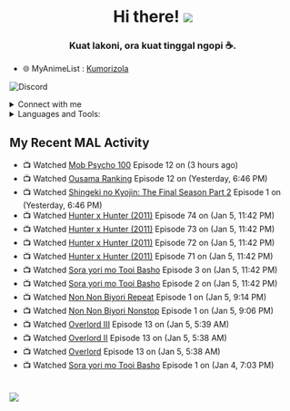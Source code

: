 <h1 align="center">Hi there! <img src="https://media.giphy.com/media/hvRJCLFzcasrR4ia7z/giphy.gif" width="25px"> </h1>
<h3 align="center">Kuat lakoni, ora kuat tinggal ngopi ☕.</h3>

- 🌐 MyAnimeList : [Kumorizola](https://myanimelist.net/animelist/Kumorizola)

![Discord](https://discord.c99.nl/widget/theme-3/761213268009943051.png)
<details>
      <summary>Connect with me</summary>
    <p align="left">
        <a href="https://www.facebook.com/kumori.hartley.1" target="blank"><img align="center"
                src="https://raw.githubusercontent.com/rahuldkjain/github-profile-readme-generator/master/src/images/icons/Social/facebook.svg"
                alt="kumori hartley" height="30" width="40" /></a>
        <a href="https://www.instagram.com/kumorizola/" target="blank"><img align="center"
                src="https://raw.githubusercontent.com/rahuldkjain/github-profile-readme-generator/master/src/images/icons/Social/instagram.svg"
                alt="kumorizola" height="30" width="40" /></a>
        <a href="https://discord.com" target="blank"><img align="center"
                src="https://raw.githubusercontent.com/rahuldkjain/github-profile-readme-generator/master/src/images/icons/Social/discord.svg"
                alt="Kumori#5882" height="30" width="40" /></a>
    </p>
</details>

<details>
    <summary align="left">Languages and Tools:</summary>
<p align="left">
      <a href="https://www.w3schools.com/css/" target="_blank">
        <img src="https://raw.githubusercontent.com/devicons/devicon/master/icons/css3/css3-original-wordmark.svg"
            alt="css3" width="40" height="40" /> </a> <a href="https://www.w3.org/html/" target="_blank"> <img
            src="https://raw.githubusercontent.com/devicons/devicon/master/icons/html5/html5-original-wordmark.svg"
            alt="html5" width="40" height="40" /> </a> <a href="https://www.java.com" target="_blank"> <img
            src="https://raw.githubusercontent.com/devicons/devicon/master/icons/java/java-original.svg" alt="java"
            width="40" height="40" /> </a> <a href="https://developer.mozilla.org/en-US/docs/Web/JavaScript"
            target="_blank"> <img
            src="https://raw.githubusercontent.com/devicons/devicon/master/icons/javascript/javascript-original.svg"
            alt="javascript" width="40" height="40" /> </a> <a href="https://nodejs.org" target="_blank"> <img
            src="https://raw.githubusercontent.com/devicons/devicon/master/icons/nodejs/nodejs-original-wordmark.svg"
            alt="nodejs" width="40" height="40" /> </a> <a href="https://www.python.org" target="_blank"> <img
            src="https://raw.githubusercontent.com/devicons/devicon/master/icons/python/python-original.svg"
            alt="python" width="40" height="40" /> </a> <a href="https://www.typescriptlang.org/" target="_blank"> <img
            src="https://raw.githubusercontent.com/devicons/devicon/master/icons/typescript/typescript-original.svg" 
            alt="typescript" width="40" height="40" /> </a> <a href="https://www.photoshop.com/en" target="_blank"> <img
            src="https://upload.wikimedia.org/wikipedia/commons/a/af/Adobe_Photoshop_CC_icon.svg" alt="photoshop" width="40" height="40"/> </a>
            <a href="https://www.adobe.com/products/premiere.html" target="_blank"> <img
            src="https://upload.wikimedia.org/wikipedia/commons/4/40/Adobe_Premiere_Pro_CC_icon.svg" alt="Premiere pro" width="40" height="40"/> </a>
            <a href="https://www.adobe.com/in/products/illustrator.html" target="_blank"> <img 
            src="https://upload.wikimedia.org/wikipedia/commons/f/fb/Adobe_Illustrator_CC_icon.svg" alt="illustrator" width="40" height="40"/> </a>
      
 </details>
 
 <h2> My Recent MAL Activity</h2>
<!-- MAL_ACTIVITY:start -->

- 📺 Watched [Mob Psycho 100](https://MyAnimeList.net/anime.php?id=32182) Episode 12 on (3 hours ago)
- 📺 Watched [Ousama Ranking](https://MyAnimeList.net/anime.php?id=40834) Episode 12 on (Yesterday, 6:46 PM)
- 📺 Watched [Shingeki no Kyojin: The Final Season Part 2](https://MyAnimeList.net/anime.php?id=48583) Episode 1 on (Yesterday, 6:46 PM)
- 📺 Watched [Hunter x Hunter (2011)](https://MyAnimeList.net/anime.php?id=11061) Episode 74 on (Jan 5, 11:42 PM)
- 📺 Watched [Hunter x Hunter (2011)](https://MyAnimeList.net/anime.php?id=11061) Episode 73 on (Jan 5, 11:42 PM)
- 📺 Watched [Hunter x Hunter (2011)](https://MyAnimeList.net/anime.php?id=11061) Episode 72 on (Jan 5, 11:42 PM)
- 📺 Watched [Hunter x Hunter (2011)](https://MyAnimeList.net/anime.php?id=11061) Episode 71 on (Jan 5, 11:42 PM)
- 📺 Watched [Sora yori mo Tooi Basho](https://MyAnimeList.net/anime.php?id=35839) Episode 3 on (Jan 5, 11:42 PM)
- 📺 Watched [Sora yori mo Tooi Basho](https://MyAnimeList.net/anime.php?id=35839) Episode 2 on (Jan 5, 11:42 PM)
- 📺 Watched [Non Non Biyori Repeat](https://MyAnimeList.net/anime.php?id=23623) Episode 1 on (Jan 5, 9:14 PM)
- 📺 Watched [Non Non Biyori Nonstop](https://MyAnimeList.net/anime.php?id=39808) Episode 1 on (Jan 5, 9:06 PM)
- 📺 Watched [Overlord III](https://MyAnimeList.net/anime.php?id=37675) Episode 13 on (Jan 5, 5:39 AM)
- 📺 Watched [Overlord II](https://MyAnimeList.net/anime.php?id=35073) Episode 13 on (Jan 5, 5:38 AM)
- 📺 Watched [Overlord](https://MyAnimeList.net/anime.php?id=29803) Episode 13 on (Jan 5, 5:38 AM)
- 📺 Watched [Sora yori mo Tooi Basho](https://MyAnimeList.net/anime.php?id=35839) Episode 1 on (Jan 4, 7:03 PM)

<!-- MAL_ACTIVITY:end -->

  
<h2 align="left"> <img src="https://media.discordapp.net/attachments/918405470073520168/919220018355523584/ezgif.com-gif-maker_1.gif">
